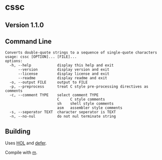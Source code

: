 # cssc

## Version 1.1.0

## Command Line

```
Converts double-quote strings to a sequence of single-quote characters
usage: cssc [OPTION]... [FILE]...
options:
  -h, --help            display this help and exit
      --version         display version and exit
      --license         display license and exit
      --readme          display readme and exit
  -o, --output FILE     output to FILE
  -p, --preprocess      treat C style pre-processing directives as comments
  -c, --comment TYPE    select comment TYPE
                        C     C style comments
                        sh    shell style comments
                        asm   assembler style comments
  -s, --seperator TEXT  character seperator is TEXT
  -n, --no-nul          do not nul terminate string
```

## Building

Uses [HOL](https://github.com/stytri/hol) and [defer](https://github.com/stytri/defer).

Compile with [m](https://github.com/stytri/m).

